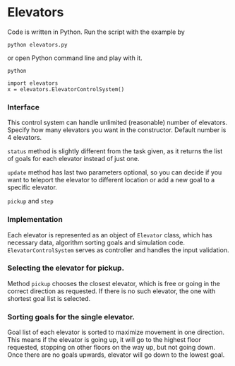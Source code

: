 # Elevators

Code is written in Python. Run the script with the example by
```
python elevators.py
```
or open Python command line and play with it.
```
python
```
```
import elevators
x = elevators.ElevatorControlSystem()
```

### Interface

This control system can handle unlimited (reasonable) number of elevators. Specify how many elevators you want in the constructor. Default number is 4 elevators.

`status` method is slightly different from the task given, as it returns the list of goals for each elevator instead of just one.

`update` method has last two parameters optional, so you can decide if you want to teleport the elevator to different location or add a new goal to a specific elevator.

`pickup` and `step`

### Implementation

Each elevator is represented as an object of `Elevator` class, which has necessary data, algorithm sorting goals and simulation code.
`ElevatorControlSystem` serves as controller and handles the input validation.

### Selecting the elevator for pickup.

Method `pickup` chooses the closest elevator, which is free or going in the correct direction as requested. If there is no such elevator, the one with shortest goal list is selected.

### Sorting goals for the single elevator.

Goal list of each elevator is sorted to maximize movement in one direction. This means if the elevator is going up, it will go to the highest floor requested, stopping on other floors on the way up, but not going down. Once there are no goals upwards, elevator will go down to the lowest goal.
